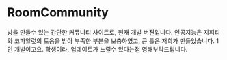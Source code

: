 # RoomCommunity
방을 만들수 있는 간단한 커뮤니티 사이트로, 현재 개발 버젼입니다.
인공지능은 지피티와 코파일럿의 도움을 받아 부족한 부분을 보충하였고, 큰 틀은 저희가 만들었습니다.
1인 개발이고요.
학생이라, 업데이트가 느릴수 있다는점 영해부탁드립니다.
